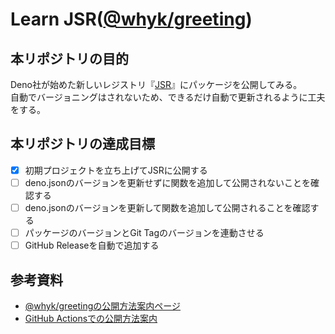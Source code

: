 # Learn JSR([@whyk/greeting](https://jsr.io/@whyk/greeting))

## 本リポジトリの目的
Deno社が始めた新しいレジストリ『[JSR](https://jsr.io)』にパッケージを公開してみる。  
自動でバージョニングはされないため、できるだけ自動で更新されるように工夫をする。

## 本リポジトリの達成目標
- [x] 初期プロジェクトを立ち上げてJSRに公開する
- [ ] deno.jsonのバージョンを更新せずに関数を追加して公開されないことを確認する
- [ ] deno.jsonのバージョンを更新して関数を追加して公開されることを確認する
- [ ] パッケージのバージョンとGit Tagのバージョンを連動させる
- [ ] GitHub Releaseを自動で追加する

## 参考資料
- [@whyk/greetingの公開方法案内ページ](https://jsr.io/@whyk/greeting/publish)
- [GitHub Actionsでの公開方法案内](https://jsr.io/docs/publishing-packages#publishing-from-github-actions)